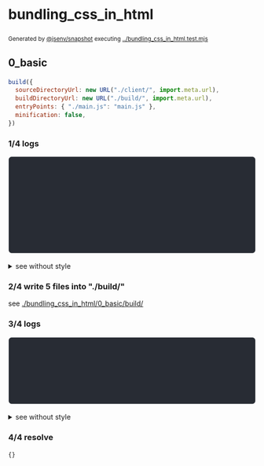 # bundling_css_in_html

<sub>
  Generated by <a href="https://github.com/jsenv/core/tree/main/packages/independent/snapshot">@jsenv/snapshot</a> executing <a href="../bundling_css_in_html.test.mjs">../bundling_css_in_html.test.mjs</a>
</sub>

## 0_basic

```js
build({
  sourceDirectoryUrl: new URL("./client/", import.meta.url),
  buildDirectoryUrl: new URL("./build/", import.meta.url),
  entryPoints: { "./main.js": "main.js" },
  minification: false,
})
```

### 1/4 logs

![img](bundling_css_in_html/0_basic/log_group.svg)

<details>
  <summary>see without style</summary>

```console

build "./main.js"
⠋ generate source graph
✔ generate source graph (done in <X> second)
⠋ bundle "css"
✔ bundle "css" (done in <X> second)
⠋ bundle "js_module"
✔ bundle "js_module" (done in <X> second)
⠋ generate build graph
✔ generate build graph (done in <X> second)
⠋ write files in build directory

```

</details>


### 2/4 write 5 files into "./build/"

see [./bundling_css_in_html/0_basic/build/](./bundling_css_in_html/0_basic/build/)

### 3/4 logs

![img](bundling_css_in_html/0_basic/log_group_1.svg)

<details>
  <summary>see without style</summary>

```console
✔ write files in build directory (done in <X> second)
--- build files ---  
- html : 1 (302 B / 2.1 %)
- css  : 1 (117 B / 0.8 %)
- js   : 1 (300 B / 2.1 %)
- other: 2 (13.7 kB / 95 %)
- total: 5 (14.4 kB / 100 %)
--------------------
```

</details>


### 4/4 resolve

```js
{}
```